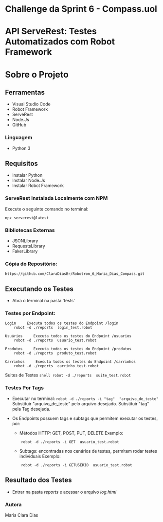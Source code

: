 # Challenge da Sprint 6 - Compass.uol

# API ServeRest: Testes Automatizados com Robot Framework

# Sobre o Projeto
## Ferramentas
- Visual Studio Code
- Robot Framework
- ServeRest
- Node.Js
- GitHub

### Linguagem
- Python 3

## Requisitos
- Instalar Python
- Instalar Node.Js
- Instalar Robot Framework

### ServeRest Instalada Localmente com NPM
Execute o seguinte comando no terminal:
```shell
npx serverest@latest
```

### Bibliotecas Externas
- JSONLibrary
- RequestsLibrary
- FakerLibrary 

### Cópia do Repositório:
```shell
https://github.com/ClaraDiasBr/Robotron_6_Maria_Dias_Compass.git
```

## Executando os Testes
- Abra o terminal na pasta 'tests'

### Testes por Endpoint:
    Login     Executa todos os testes do Endpoint /login
        robot -d ./reports  login_test.robot
    
    Usuários     Executa todos os testes do Endpoint /usuarios
        robot -d ./reports  usuario_test.robot
    
    Produtos     Executa todos os testes do Endpoint /produtos
        robot -d ./reports  produto_test.robot
    
    Carrinhos     Executa todos os testes do Endpoint /carrinhos
        robot -d ./reports  carrinho_test.robot
    
Suites de Testes
    ```shell
        robot -d ./reports  suite_test.robot
    ```

### Testes Por Tags
- Executar no terminal: `robot -d ./reports -i "tag"  "arquivo_de_teste"`
    Substituir "arquivo_de_teste" pelo arquivo desejado.
    Substituir "tag" pela Tag desejada.

- Os Endpoints possuem tags e subtags que permitem executar os testes, por:
    - Métodos HTTP: GET, POST, PUT, DELETE
    Exemplo:
    ```shell
        robot -d ./reports -i GET  usuario_test.robot
    ```
    - Subtags: encontradas nos cenários de testes, permitem rodar testes individuais
    Exemplo:
    ```shell
        robot -d ./reports -i GETUSERID  usuario_test.robot
    ```

## Resultado dos Testes
- Entrar na pasta *reports* e acessar o arquivo *log.html*


### Autora
Maria Clara Dias

